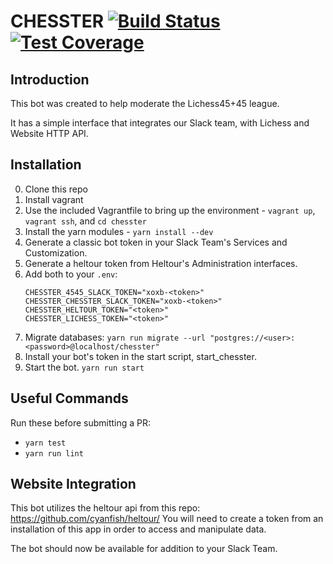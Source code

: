 # CHESSTER [![Build Status](https://github.com/Lichess4545/Chesster/actions/workflows/build.yml/badge.svg?branch=main)](https://github.com/Lichess4545/Chesster/actions/workflows/build.yml) [![Test Coverage](https://codeclimate.com/github/Lichess4545/Chesster/badges/coverage.svg)](https://codeclimate.com/github/Lichess4545/Chesster/coverage) 
## Introduction
This bot was created to help moderate the Lichess45+45 league.

It has a simple interface that integrates our Slack team, with Lichess and Website HTTP API.

## Installation
0. Clone this repo
1. Install vagrant
2. Use the included Vagrantfile to bring up the environment - `vagrant up`, `vagrant ssh`, and `cd chesster`
3. Install the yarn modules - `yarn install --dev`
4. Generate a classic bot token in your Slack Team's Services and Customization.
5. Generate a heltour token from Heltour's Administration interfaces.
6. Add both to your `.env`:
    ```
    CHESSTER_4545_SLACK_TOKEN="xoxb-<token>"
    CHESSTER_CHESSTER_SLACK_TOKEN="xoxb-<token>"
    CHESSTER_HELTOUR_TOKEN="<token>"
    CHESSTER_LICHESS_TOKEN="<token>"
    ```
7. Migrate databases: `yarn run migrate --url "postgres://<user>:<password>@localhost/chesster"`
8. Install your bot's token in the start script, start_chesster.
9. Start the bot. `yarn run start`

## Useful Commands

Run these before submitting a PR:

- `yarn test`
- `yarn run lint`

## Website Integration
This bot utilizes the heltour api from this repo: https://github.com/cyanfish/heltour/
You will need to create a token from an installation of this app in order to access and manipulate data.

The bot should now be available for addition to your Slack Team.
